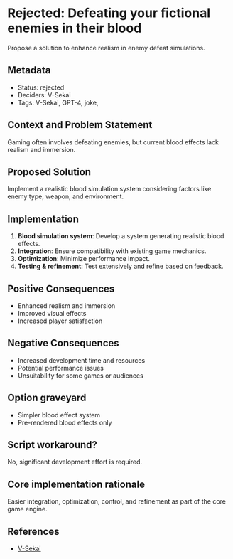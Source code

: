 # Rejected: Defeating your fictional enemies in their blood

Propose a solution to enhance realism in enemy defeat simulations.

## Metadata

- Status: rejected <!-- draft | proposed | rejected | accepted | deprecated | superseded by -->
- Deciders: V-Sekai
- Tags: V-Sekai, GPT-4, joke,

## Context and Problem Statement

Gaming often involves defeating enemies, but current blood effects lack realism and immersion.

## Proposed Solution

Implement a realistic blood simulation system considering factors like enemy type, weapon, and environment.

## Implementation

1. **Blood simulation system**: Develop a system generating realistic blood effects.
2. **Integration**: Ensure compatibility with existing game mechanics.
3. **Optimization**: Minimize performance impact.
4. **Testing & refinement**: Test extensively and refine based on feedback.

## Positive Consequences

- Enhanced realism and immersion
- Improved visual effects
- Increased player satisfaction

## Negative Consequences

- Increased development time and resources
- Potential performance issues
- Unsuitability for some games or audiences

## Option graveyard

- Simpler blood effect system
- Pre-rendered blood effects only

## Script workaround?

No, significant development effort is required.

## Core implementation rationale

Easier integration, optimization, control, and refinement as part of the core game engine.

## References

- [V-Sekai](https://v-sekai.org/)
